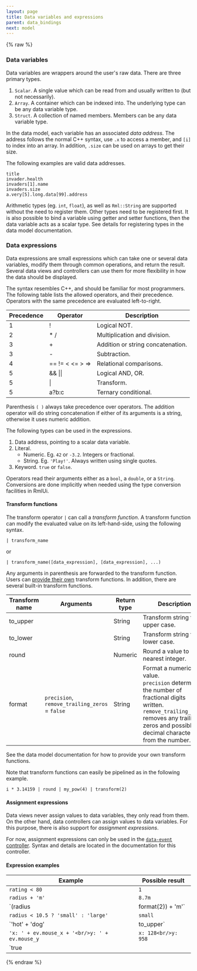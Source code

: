```yaml
---
layout: page
title: Data variables and expressions
parent: data_bindings
next: model
---
```


{% raw %}

### Data variables

Data variables are wrappers around the user's raw data. There are three primary types.

1. `Scalar`. A single value which can be read from and usually written to (but not necessarily).
2. `Array`. A container which can be indexed into. The underlying type can be any data variable type.
3. `Struct`. A collection of named members. Members can be any data variable type.

In the data model, each variable has an associated *data address*. The address follows the normal C++ syntax, use `.x` to access a member, and `[i]` to index into an array. In addition, `.size` can be used on arrays to get their size.

The following examples are valid data addresses.
```
title
invader.health
invaders[1].name
invaders.size
a.very[5].long.data[99].address
```

Arithmetic types (eg. `int`, `float`), as well as `Rml::String` are supported without the need to register them. Other types need to be registered first. It is also possible to bind a variable using getter and setter functions, then the data variable acts as a scalar type. See details for registering types in the data model documentation. 


### Data expressions

Data expressions are small expressions which can take one or several data variables, modify them through common operations, and return the result. Several data views and controllers can use them for more flexibility in how the data should be displayed.

The syntax resembles C++, and should be familiar for most programmers. The following table lists the allowed operators, and their precedence. Operators with the same precedence are evaluated left-to-right.

| Precedence| Operator        | Description                       |
| --------- | ----------------| --------------------------------- |
|   1       |  !              | Logical NOT.                      |
|   2       |  \* /           | Multiplication and division.      |
|   3       |  +              | Addition or string concatenation. |
|   3       |  -              | Subtraction.                      |
|   4       | == != < <= > => | Relational comparisons.           |
|   5       | && \|\|         | Logical AND, OR.                  |
|   5       | \|              | Transform.                        |
|   5       | a?b:c           | Ternary conditional.              |

Parenthesis `( )` always take precedence over operators. The addition operator will do string concatenation if either of its arguments is a string, otherwise it uses numeric addition. 

The following types can be used in the expressions.

1. Data address, pointing to a scalar data variable.
2. Literal. 
   - Numeric. Eg. `42` or `-3.2`. Integers or fractional.
   - String. Eg. `'Play!'`. Always written using single quotes.
3. Keyword. `true` or `false`.

Operators read their arguments either as a `bool`, a `double`, or a `String`. Conversions are done implicitly when needed using the type conversion facilities in RmlUi.

#### Transform functions

The transform operator `|` can call a *transform function*. A transform function can modify the evaluated value on its left-hand-side, using the following syntax.
```
| transform_name
```
or
```
| transform_name([data_expression], [data_expression], ...)
```

Any arguments in parenthesis are forwarded to the transform function. Users can [provide their own](model.html#registering-transforms) transform functions. In addition, there are several built-in transform functions.

| Transform name | Arguments                                 | Return type  | Description                           |
| -------------  | ----------------------------------------- | ------------ | ------------------------------------- |
|   to_upper     |                                           | String       | Transform string to upper case.       |
|   to_lower     |                                           | String       | Transform string to lower case.       |
|   round        |                                           | Numeric      | Round a value to its nearest integer. |
|   format       |  `precision`, `remove_trailing_zeros` = `false` | String       | Format a numeric value.<br/>`precision` determines the number of fractional digits written.<br/>`remove_trailing_zeros` removes any trailing zeros and possibly the decimal character from the number. |

See the data model documentation for how to provide your own transform functions.

Note that transform functions can easily be pipelined as in the following example.
```
i * 3.14159 | round | my_pow(4) | transform(2) 
```


#### Assignment expressions

Data views never assign values to data variables, they only read from them. On the other hand, data controllers can assign values to data variables. For this purpose, there is also support for *assignment expressions*.

For now, assignment expressions can only be used in the [`data-event` controller](views_and_controllers.html#data-event). Syntax and details are located in the documentation for this controller.



#### Expression examples


| Example                                                                 | Possible result       |
| ---------------------------------------------------------------------   | --------------------- |
| `rating < 80`                                                           | `1`                   |
| `radius + 'm'`                                                          | `8.7m`                |
| `(radius | format(2)) + 'm'`                                            | `8.70m`               |
| `radius < 10.5 ? 'small' : 'large'`                                     | `small`               |
| `'hot' + 'dog' | to_upper`                                              | `HOTDOG`              |
| `'x: ' + ev.mouse_x + '<br/>y: ' + ev.mouse_y`                          | `x: 128<br/>y: 958`   |
| `true || false ? (true && 3==1+2 ? 'Absolutely!' : 'well..') : 'no'`    | `Absolutely!`         |


{% endraw %}

